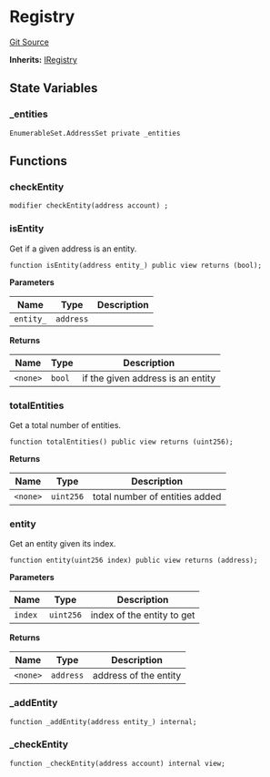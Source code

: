 # Registry
[Git Source](https://github.com/symbioticfi/core/blob/4905f62919b30e0606fff3aaa7fcd52bf8ee3d3e/src/contracts/common/Registry.sol)

**Inherits:**
[IRegistry](/Users/andreikorokhov/symbiotic/core/docs/autogen/src/src/interfaces/common/IRegistry.sol/interface.IRegistry.md)


## State Variables
### _entities

```solidity
EnumerableSet.AddressSet private _entities
```


## Functions
### checkEntity


```solidity
modifier checkEntity(address account) ;
```

### isEntity

Get if a given address is an entity.


```solidity
function isEntity(address entity_) public view returns (bool);
```
**Parameters**

|Name|Type|Description|
|----|----|-----------|
|`entity_`|`address`||

**Returns**

|Name|Type|Description|
|----|----|-----------|
|`<none>`|`bool`|if the given address is an entity|


### totalEntities

Get a total number of entities.


```solidity
function totalEntities() public view returns (uint256);
```
**Returns**

|Name|Type|Description|
|----|----|-----------|
|`<none>`|`uint256`|total number of entities added|


### entity

Get an entity given its index.


```solidity
function entity(uint256 index) public view returns (address);
```
**Parameters**

|Name|Type|Description|
|----|----|-----------|
|`index`|`uint256`|index of the entity to get|

**Returns**

|Name|Type|Description|
|----|----|-----------|
|`<none>`|`address`|address of the entity|


### _addEntity


```solidity
function _addEntity(address entity_) internal;
```

### _checkEntity


```solidity
function _checkEntity(address account) internal view;
```

